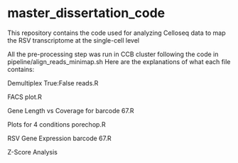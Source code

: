 # master_dissertation_code
This repository contains the code used for analyzing Celloseq data to map the RSV transcriptome at the single-cell level

All the pre-processing step was run in CCB cluster following the code in pipeline/align_reads_minimap.sh
Here are the explanations of what each file contains: 

Demultiplex True:False reads.R 

FACS plot.R 

Gene Length vs Coverage for barcode 67.R 

Plots for 4 conditions porechop.R

RSV Gene Expression barcode 67.R 

Z-Score Analysis
